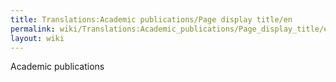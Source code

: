 ```yaml
---
title: Translations:Academic publications/Page display title/en
permalink: wiki/Translations:Academic_publications/Page_display_title/en/
layout: wiki
---
```


Academic publications
